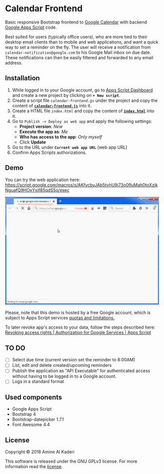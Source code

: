 # Calendar Frontend

Basic responsive Bootstrap frontend to [Google Calendar](https://www.google.com/calendar) with backend [Google Apps Script](https://developers.google.com/apps-script/) code.

Best suited for users (typically office users), who are more tied to their desktop email clients than to mobile and web applications, and want a quick way to set a reminder on the fly.
The user will receive a notification from `calendar-notification@google.com` to his Google Mail inbox on due date. These notifications can then be easily filtered and forwarded to any email address.

## Installation

1. While logged in to your Google account, go to [Apps Script Dashboard](https://script.google.com/) and create a new project by clicking on **`+ New script`**.
2. Create a script file *`calendar-frontend.gs`* under the project and copy the content of **[`calendar-frontend.js`](calendar-frontend.js)** into it.
3. Create a HTML file *`index.html`* and copy the content of **[`index.html`](index.html)** into it.
4. Go to `Publish -> Deploy as web app` and apply the following settings:
    - **Project version**: *New*
    - **Execute the app as**: *Me*
    - **Who has access to the app**: *Only myself*
    - Click **Update**
5. Go to the URL under **`Current web app URL`** (web app URL)
6. Confirm Apps Scripts authorizations.

## Demo

You can try the web application here: https://script.google.com/macros/s/AKfycbyJAb5tyhU9j73o0fluMah0toXzjkNguafQ9HOxYxjf85qdS5o/exec

![Animated Gif Demo](calendar-frontend-demo.gif)

Please, note that this demo is hosted by a free Google account, which is subject to Apps Script services [quotas and limitations.](https://developers.google.com/apps-script/guides/services/quotas)

To later revoke app's access to your data, follow the steps described here: [Revoking access rights | Authorization for Google Services  |  Apps Script](https://developers.google.com/apps-script/guides/services/authorization#revoking_access_rights)

## TO DO
- [ ] Select due time (current version set the reminder to 8:00AM)
- [ ] List, edit and delete created/upcoming reminders
- [ ] Publish the application as "API Executable" for authenticated access without having to be logged in to a Google account.
- [ ] Logs in a standard format

## Used components

* Google Apps Script
* Bootstrap 4
* Bootstrap-datepicker 1.7.1
* Font Awesome 4.4

## License

Copyright © 2018 Amine Al Kaderi

This software is released under the GNU GPLv3 license. For more information read the [license](https://www.gnu.org/licenses/gpl-3.0.txt).

